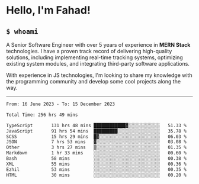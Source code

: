 <h1>Hello, I'm Fahad!</h1>

<h2><code>$ whoami</code></h2>

A Senior Software Engineer with over 5 years of experience in **MERN Stack** technologies. I have a proven track record of delivering high-quality solutions, including implementing real-time tracking systems, optimizing existing system modules, and integrating third-party software applications.

With experience in JS technologies, I'm looking to share my knowledge with the programming community and develop some cool projects along the way.

---

<!--START_SECTION:waka-->

```txt
From: 16 June 2023 - To: 15 December 2023

Total Time: 256 hrs 49 mins

TypeScript       131 hrs 48 mins ████████████▓░░░░░░░░░░░░   51.33 %
JavaScript       91 hrs 54 mins  █████████░░░░░░░░░░░░░░░░   35.78 %
SCSS             15 hrs 29 mins  █▓░░░░░░░░░░░░░░░░░░░░░░░   06.03 %
JSON             7 hrs 53 mins   ▓░░░░░░░░░░░░░░░░░░░░░░░░   03.08 %
Other            3 hrs 27 mins   ▒░░░░░░░░░░░░░░░░░░░░░░░░   01.35 %
Markdown         1 hr 33 mins    ░░░░░░░░░░░░░░░░░░░░░░░░░   00.60 %
Bash             58 mins         ░░░░░░░░░░░░░░░░░░░░░░░░░   00.38 %
XML              55 mins         ░░░░░░░░░░░░░░░░░░░░░░░░░   00.36 %
Ezhil            53 mins         ░░░░░░░░░░░░░░░░░░░░░░░░░   00.35 %
HTML             30 mins         ░░░░░░░░░░░░░░░░░░░░░░░░░   00.20 %
```

<!--END_SECTION:waka-->

<!--
**heyFahad/heyFahad** is a ✨ _special_ ✨ repository because its `README.md` (this file) appears on your GitHub profile.

Here are some ideas to get you started:

- 🔭 I’m currently working on ...
- 🌱 I’m currently learning ...
- 👯 I’m looking to collaborate on ...
- 🤔 I’m looking for help with ...
- 💬 Ask me about ...
- 📫 How to reach me: ...
- 😄 Pronouns: ...
- ⚡ Fun fact: ...
-->

